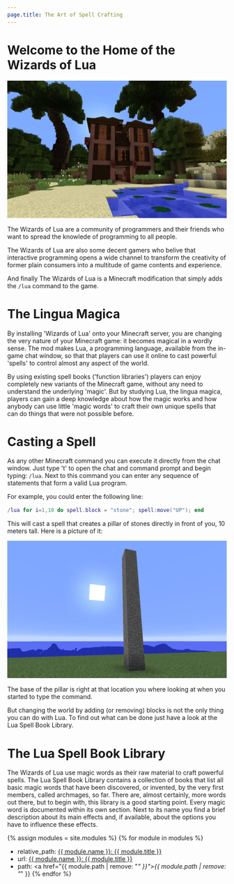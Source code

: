 ```yaml
---
page.title: The Art of Spell Crafting
---
```

# Welcome to the Home of the Wizards of Lua

![Manison](images/manison.jpg)

The Wizards of Lua are a community of programmers and their friends
who want to spread the knowlede of programming to all people.

The Wizards of Lua are also some decent gamers
who belive that interactive programming opens a wide channel to transform
the creativity of former plain consumers into a multitude of game contents
and experience.

And finally The Wizards of Lua is a Minecraft modification that simply adds
the `/lua` command to the game.

# The Lingua Magica
By installing 'Wizards of Lua' onto your Minecraft server, you are
changing the very nature of your Minecraft game: it becomes magical in a wordly
sense.
The mod makes Lua, a programming language, available from the in-game chat window,
so that that players can use it online to cast powerful 'spells' to control
almost any aspect of the world.

By using existing spell books ('function libraries') players can enjoy
completely new variants of the Minecraft game, without any need to understand
the underlying 'magic'.
But by studying Lua, the lingua magica, players can gain a deep knowledge about
how the magic works and how anybody can use little 'magic words'
to craft their own unique spells that can do things that were not possible
before.

# Casting a Spell
As any other Minecraft command you can execute it directly from the chat
window.
Just type 't' to open the chat and command prompt and begin typing: `/lua`.
Next to this command you can enter any sequence of statements that form
a valid Lua program.

For example, you could enter the following line:
```lua
/lua for i=1,10 do spell.block = "stone"; spell:move("UP"); end
```
This will cast a spell that creates a pillar of stones directly in front of you,
10 meters tall. Here is a picture of it:

![Pillar of Stone](images/pillar-of-stone.jpg)

The base of the pillar is right at that location you where looking at when you
started to type the command.

But changing the world by adding (or removing) blocks is not the only thing
you can do with Lua.
To find out what can be done just have a look at the Lua Spell Book Library.

# The Lua Spell Book Library
The Wizards of Lua use magic words as their raw material to craft powerful spells.
The Lua Spell Book Library contains a collection of books that list all basic
magic words that have been discovered, or invented, by the very first members,
called archmages, so far.
There are, almost certainly, more words out there, but to begin with, this library
is a good starting point.
Every magic word is documented within its own section.
Next to its name you find a brief description about its main effects and, if
available, about the options you have to influence these effects.

{% assign modules = site.modules %}
{% for module in modules %}
* relative_path: <a href="{{ module.relative_path }}">{{ module.name }}: {{ module.title }}</a>
* url: <a href="{{ module.url }}">{{ module.name }}: {{ module.title }}</a>
* path: <a href="{{ module.path | remove: "_" }}">{{ module.path | remove: "_" }}</a>
{% endfor %}
